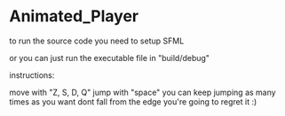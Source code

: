 # Animated_Player

to run the source code you need to setup SFML

or you can just run the executable file in "build/debug"

instructions:

move with "Z, S, D, Q"
jump with "space" you can keep jumping as many times as you want
dont fall from the edge you're going to regret it :)

